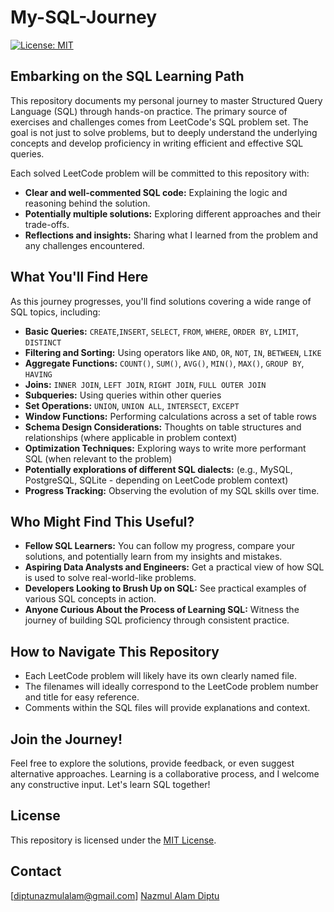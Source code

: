 # My-SQL-Journey

[![License: MIT](https://img.shields.io/badge/License-MIT-yellow.svg)](https://opensource.org/licenses/MIT)

## Embarking on the SQL Learning Path

This repository documents my personal journey to master Structured Query Language (SQL) through hands-on practice. The primary source of exercises and challenges comes from LeetCode's SQL problem set. The goal is not just to solve problems, but to deeply understand the underlying concepts and develop proficiency in writing efficient and effective SQL queries.

Each solved LeetCode problem will be committed to this repository with:

* **Clear and well-commented SQL code:** Explaining the logic and reasoning behind the solution.
* **Potentially multiple solutions:** Exploring different approaches and their trade-offs.
* **Reflections and insights:** Sharing what I learned from the problem and any challenges encountered.

## What You'll Find Here

As this journey progresses, you'll find solutions covering a wide range of SQL topics, including:

* **Basic Queries:** `CREATE`,`INSERT`, `SELECT`, `FROM`, `WHERE`, `ORDER BY`, `LIMIT`, `DISTINCT`
* **Filtering and Sorting:** Using operators like `AND`, `OR`, `NOT`, `IN`, `BETWEEN`, `LIKE`
* **Aggregate Functions:** `COUNT()`, `SUM()`, `AVG()`, `MIN()`, `MAX()`, `GROUP BY`, `HAVING`
* **Joins:** `INNER JOIN`, `LEFT JOIN`, `RIGHT JOIN`, `FULL OUTER JOIN`
* **Subqueries:** Using queries within other queries
* **Set Operations:** `UNION`, `UNION ALL`, `INTERSECT`, `EXCEPT`
* **Window Functions:** Performing calculations across a set of table rows
* **Schema Design Considerations:** Thoughts on table structures and relationships (where applicable in problem context)
* **Optimization Techniques:** Exploring ways to write more performant SQL (when relevant to the problem)
* **Potentially explorations of different SQL dialects:** (e.g., MySQL, PostgreSQL, SQLite - depending on LeetCode problem context)
* **Progress Tracking:** Observing the evolution of my SQL skills over time.

## Who Might Find This Useful?

* **Fellow SQL Learners:** You can follow my progress, compare your solutions, and potentially learn from my insights and mistakes.
* **Aspiring Data Analysts and Engineers:** Get a practical view of how SQL is used to solve real-world-like problems.
* **Developers Looking to Brush Up on SQL:** See practical examples of various SQL concepts in action.
* **Anyone Curious About the Process of Learning SQL:** Witness the journey of building SQL proficiency through consistent practice.

## How to Navigate This Repository

* Each LeetCode problem will likely have its own clearly named file.
* The filenames will ideally correspond to the LeetCode problem number and title for easy reference.
* Comments within the SQL files will provide explanations and context.

## Join the Journey!

Feel free to explore the solutions, provide feedback, or even suggest alternative approaches. Learning is a collaborative process, and I welcome any constructive input. Let's learn SQL together!

## License

This repository is licensed under the [MIT License](LICENSE).

## Contact

[diptunazmulalam@gmail.com]
[Nazmul Alam Diptu](https://www.linkedin.com/in/diptu/)
